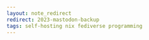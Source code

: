 ```yaml
---
layout: note_redirect
redirect: 2023-mastodon-backup
tags: self-hosting nix fediverse programming
---
```

